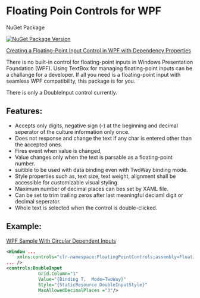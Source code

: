 # Floating Poin Controls for WPF
NuGet Package

[![NuGet Package Version](https://img.shields.io/nuget/v/FloatingPointControl?label=Latest%20Version)](https://www.nuget.org/packages/FloatingPointControl/)

[Creating a Floating-Point Input Control in WPF with Dependency Properties](https://medium.com/@senturkmus/creating-floating-point-input-in-wpf-applications-using-custom-dependency-properties-754ef04dcc8c)

There is no built-in control for floating-point inputs in Windows Presentation Foundation (WPF). Using TextBox for managing floating-point inputs can be a challange for a developer. If all you need is a floating-point input with seamless WPF compatibility, this package is for you.

There is only a DoubleInput control currently.
## Features:
- Accepts only digits, negative sign (-) at the beginning and decimal seperator of the culture information only once.
- Does not response and change the text if any char is entered other than the accepted ones.
- Fires event when value is changed,
- Value changes only when the text is parsable as a floating-point number.
- suitible to be used with data binding even with TwoWay binding mode.
- Style properties such as, text size, text weight, alignment shall be accessible for customizable visual styling.
- Maximum number of decimal places can bes set by XAML file.
- Can be set to trim trailing zeros after last meaningful deciaml digit or decimal seperator.
- Whole text is selected when the control is double-clicked.

## Example:

[WPF Sample With Circular Dependent Inputs](https://github.com/kzlsahin/Workbench/tree/master/MarineParamCalculatorDataBindings)

```XML
<Window ... 
    xmlns:controls="clr-namespace:FloatingPointControls;assembly=FloatingPointControl" 
... />
<controls:DoubleInput 
            Grid.Column="1" 
            Value="{Binding T,  Mode=TwoWay}"
            Style="{StaticResource DoubleInputStyle}"
            MaxAllowedDecimalPlaces ="3"/>
```

